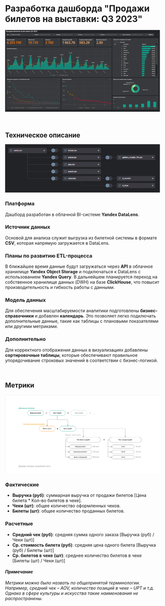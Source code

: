 # Разработка дашборда "Продажи билетов на выставки: Q3 2023"
![Дашборд](images/dash-1.png)

&nbsp;
## Техническое описание
![Модель данных](images/olap-1.png) 

### Платформа
Дашборд разработан в облачной BI-системе **Yandex DataLens**.

### Источник данных
Основой для анализа служит выгрузка из билетной системы в формате **CSV**, которая напрямую загружается в DataLens.

### Планы по развитию ETL-процесса
В ближайшее время данные будут загружаться через **API** в облачное хранилище **Yandex Object Storage** и подключаться к DataLens с использованием **Yandex Query**.
В дальнейшем планируется переход на собственное хранилище данных (DWH) на базе **ClickHouse**, что повысит производительность и гибкость работы с данными.

### Модель данных
Для обеспечения масштабируемости аналитики подготовлены **бизнес-справочники** и добавлен **календарь**. Это позволяет легко подключать дополнительные данные, такие как таблицы с плановыми показателями или другими метриками.

### Дополнительно
Для корректного отображения данных в визуализациях добавлены **сортировочные таблицы**, которые обеспечивают правильное упорядочивание строковых значений в соответствии с бизнес-логикой.

&nbsp;
## Метрики
![Карта метрик](images/metric-map.png)
### Фактические
- **Выручка (руб)**: суммарная выручка от продажи билетов [Цена билета * Кол-во билетов в чеке].
- **Чеки (шт)**: общее количество оформленных чеков. 
- **Билеты (шт)**: общее количество проданных билетов. 

### Расчетные
- **Средний чек (руб)**: средняя сумма одного заказа [Выручка (руб) / Чеки (шт)]
- **Ср. стоимость билета (руб)**: средняя цена одного билета [Выручка (руб) / Билеты (шт)]
- **Ср. билетов в чеке (шт)**: среднее количество билетов в чеке [Билеты (шт) / Чеки (шт)]

#### *Примечание*
*Метрики можно было назвать по общепринятой терминологии. Например, средний чек – AOV, количество позиций в чеке – UPT и т.д. Однако в сфере культуры и искусства такие наименования не распространены.*
